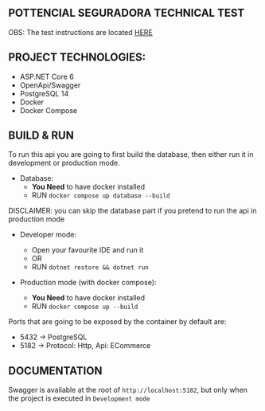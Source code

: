 ## POTTENCIAL SEGURADORA TECHNICAL TEST
OBS: The test instructions are located [HERE](./TESTINSTRUCTIONS.md)

## PROJECT TECHNOLOGIES:
- ASP.NET Core 6
- OpenApi/Swagger
- PostgreSQL 14
- Docker
- Docker Compose

## BUILD & RUN
To run this api you are going to first build the database,
then either run it in development or production mode.

- Database:
  - **You Need** to have docker installed
  - RUN `docker compose up database --build`

DISCLAIMER: you can skip the database part
if you pretend to run the api in production mode

- Developer mode:
  - Open your favourite IDE and run it
  - OR
  - RUN `dotnet restore && dotnet run`

- Production mode (with docker compose):
  - **You Need** to have docker installed
  - RUN `docker compose up --build`

Ports that are going to be exposed by the container by default are:
- 5432 -> PostgreSQL
- 5182 -> Protocol: Http, Api: ECommerce

## DOCUMENTATION
Swagger is available at the root of `http://localhost:5182`, but
only when the project is executed in `Development mode`